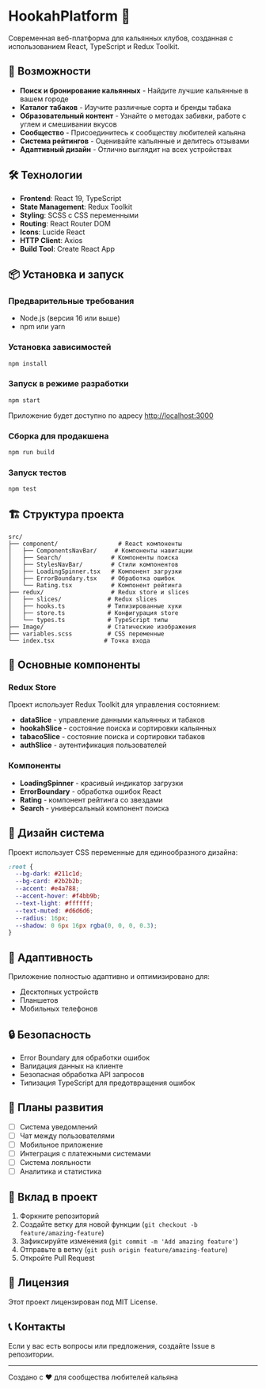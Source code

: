 # HookahPlatform 🚬

Современная веб-платформа для кальянных клубов, созданная с использованием React, TypeScript и Redux Toolkit.

## 🚀 Возможности

- **Поиск и бронирование кальянных** - Найдите лучшие кальянные в вашем городе
- **Каталог табаков** - Изучите различные сорта и бренды табака
- **Образовательный контент** - Узнайте о методах забивки, работе с углем и смешивании вкусов
- **Сообщество** - Присоединитесь к сообществу любителей кальяна
- **Система рейтингов** - Оценивайте кальянные и делитесь отзывами
- **Адаптивный дизайн** - Отлично выглядит на всех устройствах

## 🛠 Технологии

- **Frontend**: React 19, TypeScript
- **State Management**: Redux Toolkit
- **Styling**: SCSS с CSS переменными
- **Routing**: React Router DOM
- **Icons**: Lucide React
- **HTTP Client**: Axios
- **Build Tool**: Create React App

## 📦 Установка и запуск

### Предварительные требования

- Node.js (версия 16 или выше)
- npm или yarn

### Установка зависимостей

```bash
npm install
```

### Запуск в режиме разработки

```bash
npm start
```

Приложение будет доступно по адресу [http://localhost:3000](http://localhost:3000)

### Сборка для продакшена

```bash
npm run build
```

### Запуск тестов

```bash
npm test
```

## 🏗 Структура проекта

```
src/
├── component/                 # React компоненты
│   ├── ComponentsNavBar/     # Компоненты навигации
│   ├── Search/              # Компоненты поиска
│   ├── StylesNavBar/        # Стили компонентов
│   ├── LoadingSpinner.tsx   # Компонент загрузки
│   ├── ErrorBoundary.tsx    # Обработка ошибок
│   └── Rating.tsx           # Компонент рейтинга
├── redux/                   # Redux store и slices
│   ├── slices/             # Redux slices
│   ├── hooks.ts            # Типизированные хуки
│   ├── store.ts            # Конфигурация store
│   └── types.ts            # TypeScript типы
├── Image/                  # Статические изображения
├── variables.scss          # CSS переменные
└── index.tsx              # Точка входа
```

## 🔧 Основные компоненты

### Redux Store

Проект использует Redux Toolkit для управления состоянием:

- **dataSlice** - управление данными кальянных и табаков
- **hookahSlice** - состояние поиска и сортировки кальянных
- **tabacoSlice** - состояние поиска и сортировки табаков
- **authSlice** - аутентификация пользователей

### Компоненты

- **LoadingSpinner** - красивый индикатор загрузки
- **ErrorBoundary** - обработка ошибок React
- **Rating** - компонент рейтинга со звездами
- **Search** - универсальный компонент поиска

## 🎨 Дизайн система

Проект использует CSS переменные для единообразного дизайна:

```scss
:root {
  --bg-dark: #211c1d;
  --bg-card: #2b2b2b;
  --accent: #e4a788;
  --accent-hover: #f4bb9b;
  --text-light: #ffffff;
  --text-muted: #d6d6d6;
  --radius: 16px;
  --shadow: 0 6px 16px rgba(0, 0, 0, 0.3);
}
```

## 📱 Адаптивность

Приложение полностью адаптивно и оптимизировано для:
- Десктопных устройств
- Планшетов
- Мобильных телефонов

## 🔒 Безопасность

- Error Boundary для обработки ошибок
- Валидация данных на клиенте
- Безопасная обработка API запросов
- Типизация TypeScript для предотвращения ошибок

## 🚀 Планы развития

- [ ] Система уведомлений
- [ ] Чат между пользователями
- [ ] Мобильное приложение
- [ ] Интеграция с платежными системами
- [ ] Система лояльности
- [ ] Аналитика и статистика

## 🤝 Вклад в проект

1. Форкните репозиторий
2. Создайте ветку для новой функции (`git checkout -b feature/amazing-feature`)
3. Зафиксируйте изменения (`git commit -m 'Add amazing feature'`)
4. Отправьте в ветку (`git push origin feature/amazing-feature`)
5. Откройте Pull Request

## 📄 Лицензия

Этот проект лицензирован под MIT License.

## 📞 Контакты

Если у вас есть вопросы или предложения, создайте Issue в репозитории.

---

Создано с ❤️ для сообщества любителей кальяна 